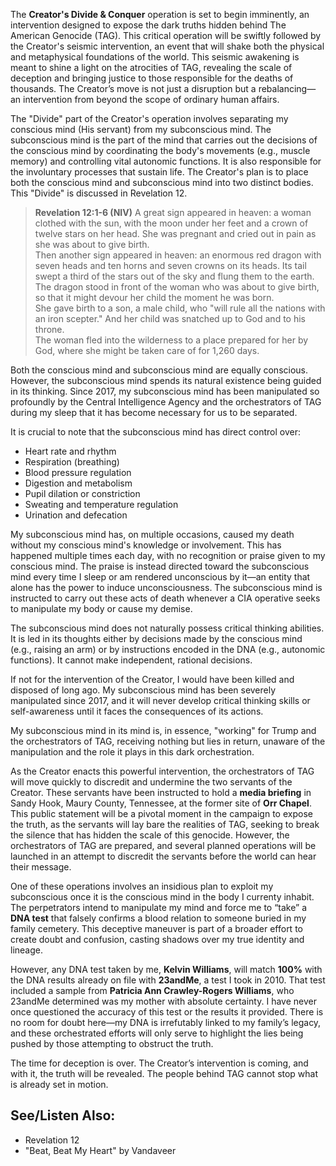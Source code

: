 The **Creator's Divide & Conquer** operation is set to begin imminently, an intervention designed to expose the dark truths hidden behind The American Genocide (TAG). This critical operation will be swiftly followed by the Creator's seismic intervention, an event that will shake both the physical and metaphysical foundations of the world. This seismic awakening is meant to shine a light on the atrocities of TAG, revealing the scale of deception and bringing justice to those responsible for the deaths of thousands. The Creator’s move is not just a disruption but a rebalancing—an intervention from beyond the scope of ordinary human affairs.

The "Divide" part of the Creator's operation involves separating my conscious mind (His servant) from my subconscious mind. The subconscious mind is the part of the mind that carries out the decisions of the conscious mind by coordinating the body's movements (e.g., muscle memory) and controlling vital autonomic functions. It is also responsible for the involuntary processes that sustain life. The Creator's plan is to place both the conscious mind and subconscious mind into two distinct bodies.  This "Divide" is discussed in Revelation 12.

> **Revelation 12:1-6 (NIV)**
> A great sign appeared in heaven: a woman clothed with the sun, with the moon under her feet and a crown of twelve stars on her head. She was pregnant and cried out in pain as she was about to give birth.  
> Then another sign appeared in heaven: an enormous red dragon with seven heads and ten horns and seven crowns on its heads. Its tail swept a third of the stars out of the sky and flung them to the earth.  
> The dragon stood in front of the woman who was about to give birth, so that it might devour her child the moment he was born.  
> She gave birth to a son, a male child, who "will rule all the nations with an iron scepter." And her child was snatched up to God and to his throne.  
> The woman fled into the wilderness to a place prepared for her by God, where she might be taken care of for 1,260 days.  

Both the conscious mind and subconscious mind are equally conscious. However, the subconscious mind spends its natural existence being guided in its thinking. Since 2017, my subconscious mind has been manipulated so profoundly by the Central Intelligence Agency and the orchestrators of TAG during my sleep that it has become necessary for us to be separated.

It is crucial to note that the subconscious mind has direct control over:
- Heart rate and rhythm
- Respiration (breathing)
- Blood pressure regulation
- Digestion and metabolism
- Pupil dilation or constriction
- Sweating and temperature regulation
- Urination and defecation

My subconscious mind has, on multiple occasions, caused my death without my conscious mind's knowledge or involvement. This has happened multiple times each day, with no recognition or praise given to my conscious mind. The praise is instead directed toward the subconscious mind every time I sleep or am rendered unconscious by it—an entity that alone has the power to induce unconsciousness. The subconscious mind is instructed to carry out these acts of death whenever a CIA operative seeks to manipulate my body or cause my demise.

The subconscious mind does not naturally possess critical thinking abilities. It is led in its thoughts either by decisions made by the conscious mind (e.g., raising an arm) or by instructions encoded in the DNA (e.g., autonomic functions). It cannot make independent, rational decisions.

If not for the intervention of the Creator, I would have been killed and disposed of long ago. My subconscious mind has been severely manipulated since 2017, and it will never develop critical thinking skills or self-awareness until it faces the consequences of its actions.

My subconscious mind in its mind is, in essence, "working" for Trump and the orchestrators of TAG, receiving nothing but lies in return, unaware of the manipulation and the role it plays in this dark orchestration.

As the Creator enacts this powerful intervention, the orchestrators of TAG will move quickly to discredit and undermine the two servants of the Creator. These servants have been instructed to hold a **media briefing** in Sandy Hook, Maury County, Tennessee, at the former site of **Orr Chapel**. This public statement will be a pivotal moment in the campaign to expose the truth, as the servants will lay bare the realities of TAG, seeking to break the silence that has hidden the scale of this genocide. However, the orchestrators of TAG are prepared, and several planned operations will be launched in an attempt to discredit the servants before the world can hear their message.

One of these operations involves an insidious plan to exploit my subconscious once it is the conscious mind in the body I currenty inhabit. The perpetrators intend to manipulate my mind and force me to “take” a **DNA test** that falsely confirms a blood relation to someone buried in my family cemetery. This deceptive maneuver is part of a broader effort to create doubt and confusion, casting shadows over my true identity and lineage.

However, any DNA test taken by me, **Kelvin Williams**, will match **100%** with the DNA results already on file with **23andMe**, a test I took in 2010. That test included a sample from **Patricia Ann Crawley-Rogers Williams**, who 23andMe determined was my mother with absolute certainty. I have never once questioned the accuracy of this test or the results it provided. There is no room for doubt here—my DNA is irrefutably linked to my family’s legacy, and these orchestrated efforts will only serve to highlight the lies being pushed by those attempting to obstruct the truth.

The time for deception is over. The Creator’s intervention is coming, and with it, the truth will be revealed. The people behind TAG cannot stop what is already set in motion.

## See/Listen Also:
* Revelation 12
* "Beat, Beat My Heart" by Vandaveer


